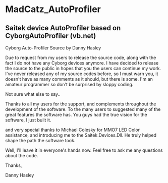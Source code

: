 # MadCatz_AutoProfiler
Saitek device AutoProfiler based on CyborgAutoProfiler (vb.net)
---------------------------------------------------------------
Cyborg Auto-Profiler Source
by Danny Hasley


Due to request from my users to release the source code, along with the fact I do not have any Cyborg devices anymore. I have decided to release the source to the public in hopes that you the users can continue my work.
I've never released any of my source codes before, so I must warn you, it doesn't have as many comments as it should, but there is some. I'm an amateur programmer so don't be surprised by sloppy coding.

Not sure what else to say.. 


Thanks to all my users for the support, and complements throughout the development of the software. 
To the many users to suggested many of the great features the software has. You guys had the true vision for the software, I just built it.

and very special thanks to Michael Colesky for MMO7 LED Color assistance, and introducing me to the Saitek.Devices.Dll. He truly helped shape the path the software took.

Well, I'll leave it in everyone's hands now. Feel free to ask me any questions about the code.

Thanks,

Danny Hasley
